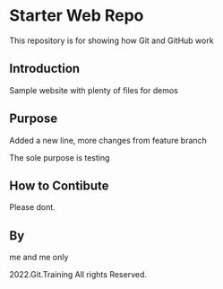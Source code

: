 # Starter Web Repo

This repository is for showing how Git and GitHub work

## Introduction

Sample website with plenty of files for demos

## Purpose

Added a new line, more changes from feature branch

The sole purpose is testing

## How to Contibute

Please dont.

## By
me and me only

2022.Git.Training All rights Reserved.